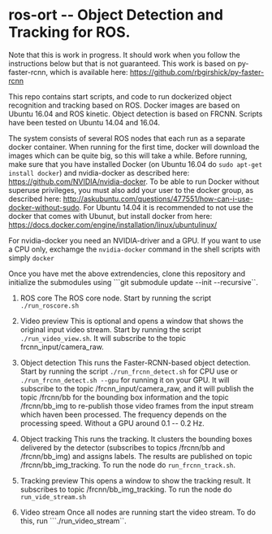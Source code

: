 # ros-ort -- Object Detection and Tracking for ROS.

Note that this is work in progress. It should work when you follow the instructions below but that is not guaranteed. This work is based on py-faster-rcnn, which is available here: https://github.com/rbgirshick/py-faster-rcnn

This repo contains start scripts, and code to run dockerized object recognition and tracking based on ROS. Docker images are based on Ubuntu 16.04 and ROS kinetic. Object detection is based on FRCNN. Scripts have been tested on Ubuntu 14.04 and 16.04.

The system consists of several ROS nodes that each run as a separate docker container. When running for the first time, docker will download the images which can be quite big, so this will take a while. Before running, make sure that you have installed Docker (on Ubuntu 16.04 do ```sudo apt-get install docker```) and nvidia-docker as described here: https://github.com/NVIDIA/nvidia-docker. To be able to run Docker without superuse privileges, you must also add your user to the docker group, as described here: http://askubuntu.com/questions/477551/how-can-i-use-docker-without-sudo. For Ubuntu 14.04 it is recommended to not use the docker that comes with Ubunut, but install docker from here: https://docs.docker.com/engine/installation/linux/ubuntulinux/

For nvidia-docker you need an NVIDIA-driver and a GPU. If you want to use a CPU only, exchamge the ```nvidia-docker``` command in the shell scripts with simply ```docker```

Once you have met the above extrendencies, clone this repository and initialize the submodules using ```git submodule update --init --recursive``. 

1. ROS core
	The ROS core node. Start by running the script ```./run_roscore.sh```

2. Video preview
	This is optional and opens a window that shows the original input video stream. Start by running the script ```./run_video_view.sh```. It will subscribe to the topic frcnn_input/camera_raw. 
	
3. Object detection
	This runs the Faster-RCNN-based object detection. Start by running the script ```./run_frcnn_detect.sh``` for CPU use or ```./run_frcnn_detect.sh --gpu``` for running it on your GPU. It will subscribe to the topic /frcnn_input/camera_raw, and it will publish the topic /frcnn/bb for the bounding box information and the topic /frcnn/bb_img to re-publish those video frames from the input stream which haven been processed. The frequency depends on the processing speed. Without a GPU around 0.1 -- 0.2 Hz.
	
4. Object tracking
	This runs the tracking. It clusters the bounding boxes delivered by the detector (subscribes to topics /frcnn/bb and /frcnn/bb_img) and assigns labels. The results are published on topic /frcnn/bb_img_tracking. 
	To run the node do ```run_frcnn_track.sh```.
	
5. Tracking preview
	This opens a window to show the tracking result. It subscribes to topic /frcnn/bb_img_tracking. To run the node do ```run_vide_stream.sh```
	
6. Video stream
	Once all nodes are running start the video stream. To do this, run ```./run_video_stream``.


